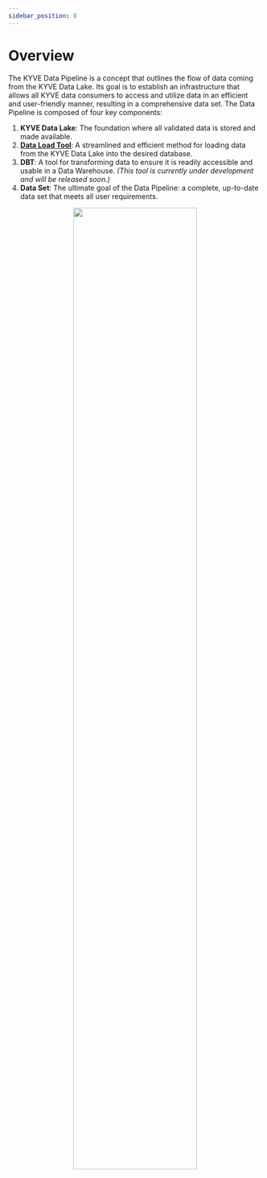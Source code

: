 ```yaml
---
sidebar_position: 0
---
```

# Overview

The KYVE Data Pipeline is a concept that outlines the flow of data coming from the KYVE Data Lake. Its goal is to establish an infrastructure that allows all KYVE data consumers to access and utilize data in an efficient and user-friendly manner, resulting in a comprehensive data set. The Data Pipeline is composed of four key components:
1. **KYVE Data Lake**: The foundation where all validated data is stored and made available.
2. **[Data Load Tool](/docs/access-data-sets/data-pipeline/data-load-tool.md)**: A streamlined and efficient method for loading data from the KYVE Data Lake into the desired database.
3. **DBT**: A tool for transforming data to ensure it is readily accessible and usable in a Data Warehouse. _(This tool is currently under development and will be released soon.)_
4. **Data Set**: The ultimate goal of the Data Pipeline: a complete, up-to-date data set that meets all user requirements.

<p align="center">
  <img width="70%" src="/img/elt/how_it_works.png" />
</p>
